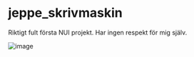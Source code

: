 # jeppe_skrivmaskin

Riktigt fult första NUI projekt. Har ingen respekt för mig själv.

![image](https://user-images.githubusercontent.com/49486132/170096367-a5b2abbc-12b8-443e-b3cb-32a4fb420a5b.png)

